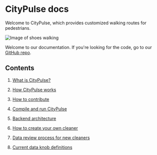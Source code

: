 # CityPulse docs

Welcome to CityPulse, which provides customized walking routes for pedestrians.

![Image of shoes walking](images/walking-shoes.jpg)

Welcome to our documentation. If you're looking for the code, go to our [GitHub repo](https://github.com/bongiovimatthew-microsoft/pedestrian-map-seattle).

## Contents
1. [What is CityPulse?](./docs/what-is-citypulse.md)

2. [How CityPulse works](./docs/how-citypulse-works.md)

3. [How to contribute](./docs/how-to-contribute.md)

4. [Compile and run CityPulse](./docs/compile-and-run-citypulse.md)

5. [Backend architecture](./docs/backend-architecture.md)

6. [How to create your own cleaner](./docs/create-your-own-cleaner.md)

7. [Data review process for new cleaners](./docs/data-review-process-for-new-cleaners.md)

8. [Current data knob definitions](./docs/data-knob-definitions.md)